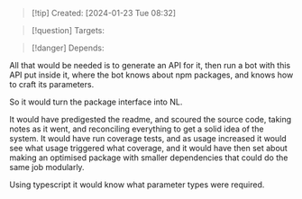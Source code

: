 
>[!tip] Created: [2024-01-23 Tue 08:32]

>[!question] Targets: 

>[!danger] Depends: 

All that would be needed is to generate an API for it, then run a bot with this API put inside it, where the bot knows about npm packages, and knows how to craft its parameters.

So it would turn the package interface into NL.

It would have predigested the readme, and scoured the source code, taking notes as it went, and reconciling everything to get a solid idea of the system.  It would have run coverage tests, and as usage increased it would see what usage triggered what coverage, and it would have then set about making an optimised package with smaller dependencies that could do the same job modularly.

Using typescript it would know what parameter types were required.